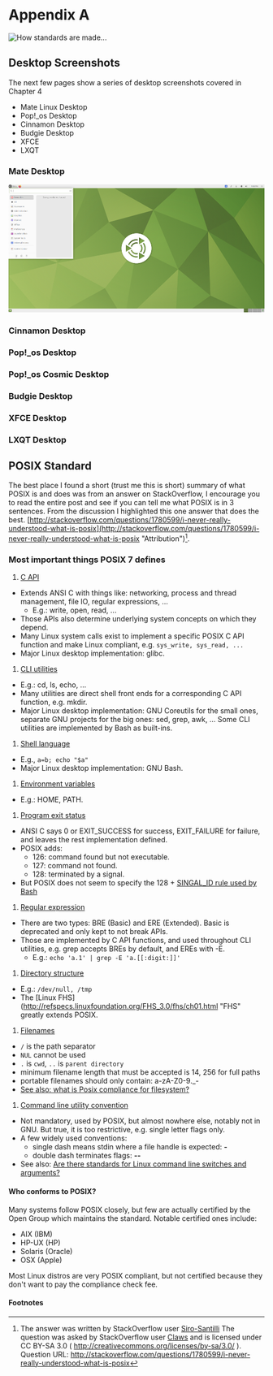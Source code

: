 # Appendix A

![*How standards are made...*](images/Chapter-Header/Appendix-A/standards.png "Git Commit")

## Desktop Screenshots

The next few pages show a series of desktop screenshots covered in Chapter 4

* Mate Linux Desktop
* Pop!_os Desktop
* Cinnamon Desktop
* Budgie Desktop
* XFCE
* LXQT

### Mate Desktop

![*Ubuntu Mate*](../images/Appendix-A/Ubuntu-mate-desktop.png "Ubuntu Mate Desktop")

### Cinnamon Desktop

### Pop!_os Desktop

### Pop!_os Cosmic Desktop

### Budgie Desktop

### XFCE Desktop

### LXQT Desktop

## POSIX Standard

The best place I found a short (trust me this is short) summary of what POSIX is and does was from an answer on StackOverflow, I encourage you to read the entire post and see if you can tell me what POSIX is in 3 sentences. From the discussion I highlighted this one answer that does the best. [http://stackoverflow.com/questions/1780599/i-never-really-understood-what-is-posix](http://stackoverflow.com/questions/1780599/i-never-really-understood-what-is-posix "Attribution")[^48].

### Most important things POSIX 7 defines

1) [C API](http://pubs.opengroup.org/onlinepubs/9699919799/functions/contents.html "C API")

* Extends ANSI C with things like: networking, process and thread management, file IO, regular expressions, ...
  * E.g.: write, open, read, ...
* Those APIs also determine underlying system concepts on which they depend.
* Many Linux system calls exist to implement a specific POSIX C API function and make Linux compliant, e.g. ```sys_write, sys_read, ...```
* Major Linux desktop implementation: glibc.

1) [CLI utilities](http://pubs.opengroup.org/onlinepubs/9699919799/utilities/contents.html "CLI utilities")

* E.g.: cd, ls, echo, ...
* Many utilities are direct shell front ends for a corresponding C API function, e.g. mkdir.
* Major Linux desktop implementation: GNU Coreutils for the small ones, separate GNU projects for the big ones: sed, grep, awk, ... Some CLI utilities are implemented by Bash as built-ins.

1) [Shell language](http://pubs.opengroup.org/onlinepubs/9699919799/utilities/V3_chap02.html#tag_18 "Shell language")

* E.g., ```a=b; echo "$a"```
* Major Linux desktop implementation: GNU Bash.

1) [Environment variables](http://pubs.opengroup.org/onlinepubs/9699919799/basedefs/V1_chap08.html#tag_08 "Environment Variables")

* E.g.: HOME, PATH.

1) [Program exit status](http://pubs.opengroup.org/onlinepubs/9699919799/utilities/V3_chap02.html#tag_18_08 "Program Exit Status")

* ANSI C says 0 or EXIT_SUCCESS for success, EXIT_FAILURE for failure, and leaves the rest implementation defined.
* POSIX adds:
  * 126: command found but not executable.
  * 127: command not found.
  * 128: terminated by a signal.
* But POSIX does not seem to specify the 128 + [SINGAL_ID rule used by Bash](http://unix.stackexchange.com/questions/99112/default-exit-code-when-process-is-terminated)

1) [Regular expression](http://pubs.opengroup.org/onlinepubs/9699919799/basedefs/V1_chap09.html#tag_09 "Regular Expressions")

* There are two types: BRE (Basic) and ERE (Extended). Basic is deprecated and only kept to not break APIs.
* Those are implemented by C API functions, and used throughout CLI utilities, e.g. grep accepts BREs by default, and EREs with -E.
  * E.g.: ```echo 'a.1' | grep -E 'a.[[:digit:]]'```

1) [Directory structure](http://pubs.opengroup.org/onlinepubs/9699919799/basedefs/V1_chap10.html#tag_10 "Directory Structure")

* E.g.: ```/dev/null, /tmp```
* The [Linux FHS](http://refspecs.linuxfoundation.org/FHS_3.0/fhs/ch01.html "FHS" greatly extends POSIX.

1) [Filenames](http://pubs.opengroup.org/onlinepubs/9699919799/basedefs/V1_chap03.html#tag_03_267 "Filenames")

* ```/``` is the path separator
* ```NUL``` cannot be used
* ```.``` is ```cwd```, ```..``` is  ```parent directory```
* minimum filename length that must be accepted is 14, 256 for full paths
* portable filenames should only contain: a-zA-Z0-9._-
* [See also: what is Posix compliance for filesystem?](http://stackoverflow.com/questions/18550253/what-is-posix-compliance-for-filesystem)

1) [Command line utility convention](http://pubs.opengroup.org/onlinepubs/9699919799/basedefs/V1_chap12.html "Utility Convention")

* Not mandatory, used by POSIX, but almost nowhere else, notably not in GNU. But true, it is too restrictive, e.g. single letter flags only.
* A few widely used conventions:
  * single dash means stdin where a file handle is expected: __-__
  * double dash terminates flags:  __--__
* See also: [Are there standards for Linux command line switches and arguments?](http://stackoverflow.com/questions/8957222/are-there-standards-for-linux-command-line-switches-and-arguments)

#### Who conforms to POSIX?

Many systems follow POSIX closely, but few are actually certified by the Open Group which maintains the standard. Notable certified ones include:

* AIX (IBM)
* HP-UX (HP)
* Solaris (Oracle)
* OSX (Apple)
  
Most Linux distros are very POSIX compliant, but not certified because they don't want to pay the compliance check fee.

#### Footnotes

[^48]: The answer was written by StackOverflow user [Siro-Santilli](http://stackoverflow.com/users/895245/ciro-santilli-%e5%85%ad%e5%9b%9b%e4%ba%8b%e4%bb%b6-%e6%b3%95%e8%bd%ae%e5%8a%9f-%e7%ba%b3%e7%b1%b3%e6%af%94%e4%ba%9a-%e5%a8%81%e8%a7%86)
    The question was asked by StackOverflow user [Claws](http://stackoverflow.com/users/193653/claws)
    and is licensed under CC BY-SA 3.0 ( http://creativecommons.org/licenses/by-sa/3.0/ ).
    Question URL: http://stackoverflow.com/questions/1780599/i-never-really-understood-what-is-posix

